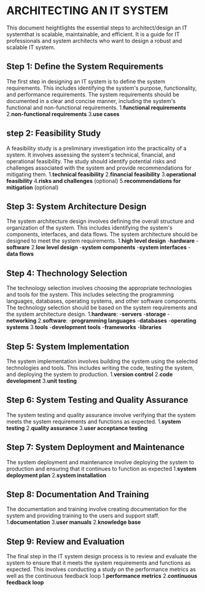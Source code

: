 # ARCHITECTING AN IT SYSTEM

This document heightlights the essential steps to architect/design an IT systemthat is scalable, maintainable, and efficient. It is a guide for IT professionals and system architects who want to design a robust and scalable IT system.

## Step 1: Define the System Requirements

The first step in designing an IT system is to define the system requirements. This includes identifying the system's purpose, functionality, and performance requirements. The system requirements should be documented in a clear and concise manner, including the system's functional and non-functional requirements.
     1.**functional requirements**
     2.**non-functional requirements**
     3.**use cases**

## step 2: Feasibility Study

A feasibility study is a preliminary investigation into the practicality of a system. It involves assessing the system's technical, financial, and operational feasibility. The study should identify potential risks and challenges associated with the system and provide recommendations for mitigating them.
    1.**technical feasibility**
    2.**financial feasibility**
    3.**operational feasibility**
    4.**risks and challenges** \(optional\)
    5.**recommendations for mitigation** \(optional\)

## Step 3: System Architecture Design

The system architecture design involves defining the overall structure and organization of the system. This includes identifying the system's components, interfaces, and data flows. The system architecture should be designed to meet the system requirements.
    1.**high level design**
        -**hardware**
        -**software**
    2.**low level design**
        -**system components**
        -**system interfaces**
        -**data flows**

## Step 4: Thechnology Selection

The technology selection involves choosing the appropriate technologies and tools for the system. This includes selecting the programming languages, databases, operating systems, and other software components. The technology selection should be based on the system requirements and the system architecture design.
    1.**hardware**:
        -**servers**
        -**storage**
        -**networking**
    2.**software**:
        -**programming languages**
        -**databases**
        -**operating systems**
    3.**tools**
        -**development tools**
        -**frameworks**
        -**libraries**
   

## Step 5: System Implementation

The system implementation involves building the system using the selected technologies and tools. This includes writing the code, testing the system, and deploying the system to production.
    1.**version control**
    2.**code development**
    3.**unit testing**

## Step 6: System Testing and Quality Assurance

The system testing and quality assurance involve verifying that the system meets the system requirements and functions as expected.
    1.**system testing**
    2.**quality assurance**
    3.**user acceptance testing**

## Step 7: System Deployment and Maintenance

The system deployment and maintenance involve deploying the system to production and ensuring that it continues to function as expected
    1.**system deployment plan**
    2.**system installation**

## Step 8: Documentation And Training

The documentation and training involve creating documentation for the system and providing training to the users and support staff.
    1.**documentation**
    3.**user manuals**
    2.**knowledge base**

## Step 9: Review and Evaluation

The final step in the IT system design process is to review and evaluate the system to ensure that it
meets the system requirements and functions as expected. This involves conducting a study on the performance metrics as well as the continuous feedback loop
    1.**performance metrics**
    2.**continuous feedback loop**




